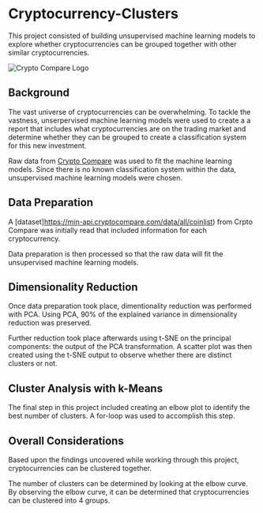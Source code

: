 # Cryptocurrency-Clusters

This project consisted of building unsupervised machine learning models to explore whether cryptocurrencies can be grouped together with other similar cryptocurrencies.

![Crypto Compare Logo](Images/CryptoCompareLogo)

## Background

The vast universe of cryptocurrencies can be overwhelming. To tackle the vastness, unserpervised machine learning models were used to create a a report that includes what cryptocurrencies are on the trading market and determine whether they can be grouped to create a classification system for this new investment.

Raw data from [Crypto Compare](https://www.cryptocompare.com/) was used to fit the machine learning models. Since there is no known classification system within the data, unsupervised machine learning models were chosen. 

## Data Preparation

A [dataset]https://min-api.cryptocompare.com/data/all/coinlist) from Crpto Compare was initially read that included information for each cryptocurrency.

Data preparation is then processed so that the raw data will fit the unsupervised machine learning models.

## Dimensionality Reduction

Once data preparation took place, dimentionality reduction was performed with PCA. Using PCA, 90% of the explained variance in dimensionality reduction was preserved.

Further reduction took place afterwards using t-SNE on the principal components: the output of the PCA transformation. A scatter plot was then created using the t-SNE output to observe whether there are distinct clusters or not.

## Cluster Analysis with k-Means

The final step in this project included creating an elbow plot to identify the best number of clusters. A for-loop was used to accomplish this step. 

## Overall Considerations

Based upon the findings uncovered while working through this project, cryptocurrencies can be clustered together. 

The number of clusters can be determined by looking at the elbow curve. By observing the elbow curve, it can be determined that cryptocurrencies can be clustered into 4 groups. 